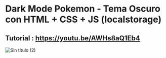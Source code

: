 # Dark Mode Pokemon - Tema Oscuro con HTML + CSS + JS (localstorage)

## Tutorial : https://youtu.be/AWHs8aQ1Eb4

![Sin título (2)](https://user-images.githubusercontent.com/46111857/113460353-1d634580-93de-11eb-9ec9-d7326b1fa7f1.jpg)
